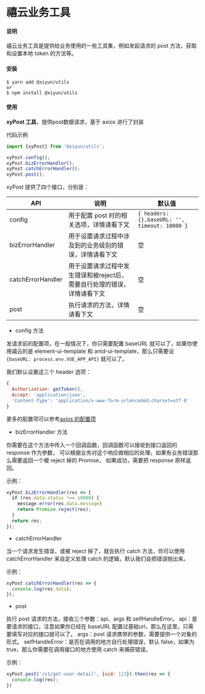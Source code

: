# 禧云业务工具

#### 说明
禧云业务工具是提供给业务使用的一些工具集，例如发起请求的 post 方法，获取和设置本地 token 的方法等。

#### 安装

```shell
$ yarn add @xiyun/utils
or
$ npm install @xiyun/utils
```

#### 使用

**xyPost 工具**，提供post数据请求，基于 axios 进行了封装

代码示例
```js
import {xyPost} from '@xiyun/utils';

xyPost.config();
xyPost.bizErrorHandler();
xyPost.catchErrorHandler();
xyPost.post();
```

xyPost 提供了四个接口，分别是：

| API | 说明 | 默认值 |
|---|---|---|
|config|用于配置 post 时的相关选项，详情请看下文|`{ headers: {},baseURL: '', timeout: 10000 }`|
|bizErrorHandler|用于设置请求过程中涉及到的业务级别的错误，详情请看下文 |空|
|catchErrorHandler|用于设置请求过程中发生错误和被reject后，需要自行处理的错误，详情请看下文 |空|
|post|执行请求的方法，详情请看下文 |空|

- config 方法

发请求前的配置项，在一般情况下，你只需要配置 baseURL 就可以了，如果你使用禧云的是 element-ui-template 
和 antd-ui-template，那么只需要设 `{baseURL: process.env.VUE_APP_API}` 就可以了。

我们默认设置这三个 header 选项：
```js
{
  Authorization: getToken(),
  Accept: 'application/json',
  'Content-Type': 'application/x-www-form-urlencoded;charset=utf-8'
}
```
更多的配置项可以参考[axios 的配置项](https://github.com/axios/axios#request-config)

- bizErrorHandler 方法

你需要在这个方法中传入一个回调函数，回调函数可以接收到接口返回的 response 作为参数，
可以根据业务对这个响应做相应的处理，如果有业务错误那么需要返回一个被 reject 掉的 Promise，
如果成功，需要把 response 原样返回。

示例：
```js
xyPost.bizErrorHandler(res => {
  if (res.data.status !== 10000) {
    message.error(res.data.message)
    return Promise.reject(res);
  }
  return res;
});
```

- catchErrorHandler

当一个请求发生错误，或被 reject 掉了，就会执行 catch 方法，你可以使用 catchErrorHandler 
来自定义处理 catch 的逻辑，默认我们会把错误抛出来。

示例：
```js
xyPost.catchErrorHandler(res => {
  console.log(res.data);
});
```

- post

执行 post 请求的方法，接收三个参数：api、args 和 selfHandleError。
api：是要请求的接口，注意如果你已经在 baseURL 配置过基础url，那么在这里，只需要填写对应的接口就可以了。
args：post 请求携带的参数，需要提供一个对象的形式。
selfHandleError：是否在调用的地方自行处理错误，默认 false，如果为 true，那么你需要在调用接口的地方使用 catch 来捕获错误。

示例：
```js
xyPost.post('/v1/get-user-detail', {uid: 123}).then(res => {
  console.log(res);
})
```
